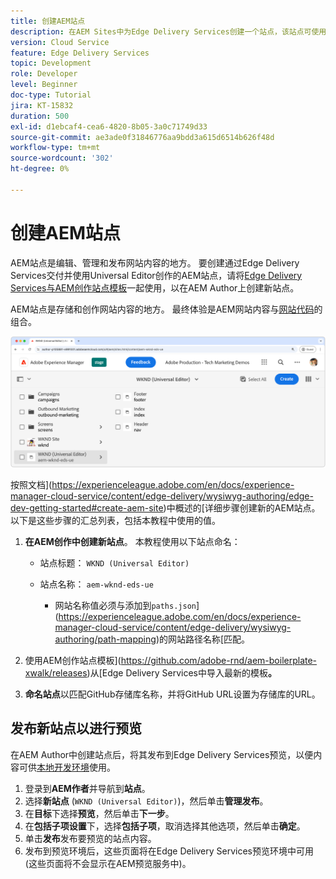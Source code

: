 ```yaml
---
title: 创建AEM站点
description: 在AEM Sites中为Edge Delivery Services创建一个站点，该站点可使用通用编辑器进行编辑。
version: Cloud Service
feature: Edge Delivery Services
topic: Development
role: Developer
level: Beginner
doc-type: Tutorial
jira: KT-15832
duration: 500
exl-id: d1ebcaf4-cea6-4820-8b05-3a0c71749d33
source-git-commit: ae3ade0f31846776aa9bdd3a615d6514b626f48d
workflow-type: tm+mt
source-wordcount: '302'
ht-degree: 0%

---
```


# 创建AEM站点

AEM站点是编辑、管理和发布网站内容的地方。 要创建通过Edge Delivery Services交付并使用Universal Editor创作的AEM站点，请将[Edge Delivery Services与AEM创作站点模板](https://github.com/adobe-rnd/aem-boilerplate-xwalk/releases)一起使用，以在AEM Author上创建新站点。

AEM站点是存储和创作网站内容的地方。 最终体验是AEM网站内容与[网站代码](./1-new-code-project.md)的组合。

![适用于Edge Delivery Services和通用编辑器的新AEM站点](./assets/2-new-aem-site/new-site.png)

按照文档](https://experienceleague.adobe.com/en/docs/experience-manager-cloud-service/content/edge-delivery/wysiwyg-authoring/edge-dev-getting-started#create-aem-site)中概述的[详细步骤创建新的AEM站点。  以下是这些步骤的汇总列表，包括本教程中使用的值。
1. **在AEM创作中创建新站点**。 本教程使用以下站点命名：
   * 站点标题： `WKND (Universal Editor)`
   * 站点名称： `aem-wknd-eds-ue`

      * 网站名称值必须与添加到`paths.json`](https://experienceleague.adobe.com/en/docs/experience-manager-cloud-service/content/edge-delivery/wysiwyg-authoring/path-mapping)的网站路径名称[匹配。

2. 使用AEM创作站点模板](https://github.com/adobe-rnd/aem-boilerplate-xwalk/releases)从[Edge Delivery Services中导入最新的模板&#x200B;**。**
3. **命名站点**&#x200B;以匹配GitHub存储库名称，并将GitHub URL设置为存储库的URL。

## 发布新站点以进行预览

在AEM Author中创建站点后，将其发布到Edge Delivery Services预览，以便内容可供[本地开发环境](./3-local-development-environment.md)使用。

1. 登录到&#x200B;**AEM作者**&#x200B;并导航到&#x200B;**站点**。
2. 选择&#x200B;**新站点** (`WKND (Universal Editor)`)，然后单击&#x200B;**管理发布**。
3. 在&#x200B;**目标**&#x200B;下选择&#x200B;**预览**，然后单击&#x200B;**下一步**。
4. 在&#x200B;**包括子项设置**&#x200B;下，选择&#x200B;**包括子项**，取消选择其他选项，然后单击&#x200B;**确定**。
5. 单击&#x200B;**发布**&#x200B;发布要预览的站点内容。
6. 发布到预览环境后，这些页面将在Edge Delivery Services预览环境中可用(这些页面将不会显示在AEM预览服务中)。
